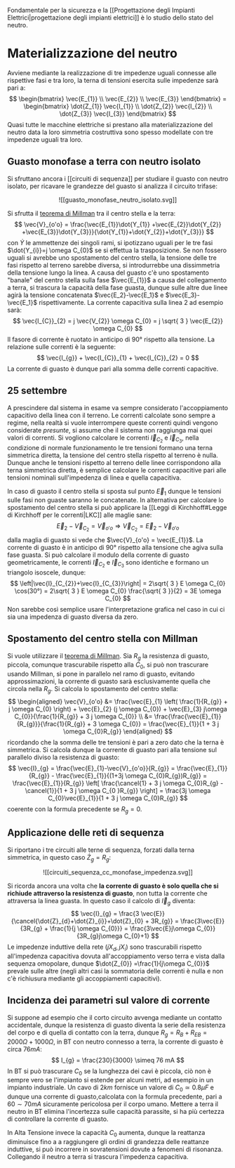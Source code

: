 Fondamentale per la sicurezza e la [[Progettazione degli Impianti Elettrici|progettazione degli impianti elettrici]] è lo studio dello stato del neutro.
# Materializzazione del neutro
Avviene mediante la realizzazione di tre impedenze uguali connesse alle rispettive fasi e tra loro, la terna di tensioni esercita sulle impedenze sarà pari a:
$$
\begin{bmatrix}
\vec{E_{1}} \\ \vec{E_{2}} \\ \vec{E_{3}}
\end{bmatrix} = 
\begin{bmatrix}
\dot{Z_{1}} \vec{I_{1}} \\ \dot{Z_{2}} \vec{I_{2}}  \\ \dot{Z_{3}} \vec{I_{3}} 
\end{bmatrix}
$$
Quasi tutte le macchine elettriche si prestano alla materializzazione del neutro data la loro simmetria costruttiva sono spesso modellate con tre impedenze uguali tra loro.

## Guasto monofase a terra con neutro isolato
Si sfruttano ancora i [[circuiti di sequenza]] per studiare il guasto con neutro isolato, per ricavare le grandezze del guasto si analizza il circuito trifase:
<center>

![[guasto_monofase_neutro_isolato.svg]]
</center>

Si sfrutta il [teorema di Millman](https://it.wikipedia.org/wiki/Teorema_di_Millman) tra il centro stella e la terra:
$$
\vec{V}_{o'o} = \frac{\vec{E_{1}}\dot{Y_{1}} +\vec{E_{2}}\dot{Y_{2}} +\vec{E_{3}}\dot{Y_{3}}}{\dot{Y_{1}}+\dot{Y_{2}}+\dot{Y_{3}}}
$$
con $\dot{Y}$ le ammettenze dei singoli rami, si ipotizzano uguali per le tre fasi $\dot{Y_{i}}=j \omega C_{0}$ se si effettua la trasposizione. Se non fossero uguali si avrebbe uno spostamento del centro stella, la tensione delle tre fasi rispetto al terreno sarebbe diversa, si introdurrebbe una dissimmetria della tensione lungo la linea.
A causa del guasto c'è uno spostamento "banale" del centro stella sulla fase $\vec{E_{1}}$ a causa del collegamento a terra, si trascura la capacità della fase guasta, dunque sulle altre due linee agirà la tensione concatenata $\vec{E_2}-\vec{E_1}$ e $\vec{E_3}-\vec{E_1}$ rispettivamente.
La corrente capacitiva sulla linea 2 ad esempio sarà:
$$
\vec{I_{C}}_{2} = j \vec{V_{2}} \omega C_{0} = j \sqrt{ 3 } \vec{E_{2}} \omega C_{0}
$$
Il fasore di corrente è ruotato in anticipo di 90° rispetto alla tensione.
La relazione sulle correnti è la seguente:
$$
\vec{I_{g}} + \vec{I_{C}}_{1} + \vec{I_{C}}_{2} =  0
$$
La corrente di guasto è dunque pari alla somma delle correnti capacitive.


## 25 settembre
A prescindere dal sistema in esame va sempre considerato l'accoppiamento capacitivo della linea con il terreno. Le correnti calcolate sono sempre a regime, nella realtà si vuole interrompere queste correnti quindi vengono considerate *presunte*, si assume che il sistema non raggiunga mai quei valori di correnti.
Si vogliono calcolare le correnti $\vec{I}_{C_{2}}$ e $\vec{I}_{C_{3}}$, nella condizione di normale funzionamento le tre tensioni formano una terna simmetrica diretta, la tensione del centro stella rispetto al terreno è nulla. Dunque anche le tensioni rispetto al terreno delle linee corrispondono alla terna simmetrica diretta, è semplice calcolare le correnti capacitive pari alle tensioni nominali sull'impedenza di linea e quella capacitiva.

In caso di guasto il centro stella si sposta sul punto $\vec{E}_{1}$ dunque le tensioni sulle fasi non guaste saranno le concatenate.
In alternativa per calcolare lo spostamento del centro stella si può applicare la [[Leggi di Kirchhoff#Legge di Kirchhoff per le correnti|LKC]] alle maglie sane:
$$
\vec{E}_{2} - \vec{V}_{C_{2}} = \vec{V}_{o'o} \Rightarrow \vec{V}_{C_{2}} = \vec{E}_{2} - \vec{V}_{o'o}
$$
dalla maglia di guasto si vede che $\vec{V}_{o'o} = \vec{E_{1}}$.
La corrente di guasto è in anticipo di 90° rispetto alla tensione che agiva sulla fase guasta.
Si può calcolare il modulo della corrente di guasto geometricamente, le correnti $\vec{I}_{C_{2}}$ e $\vec{I}_{C_{3}}$ sono identiche e formano un triangolo isoscele, dunque:
$$
\left|\vec{I}_{C_{2}}+\vec{I}_{C_{3}}\right| = 2\sqrt{ 3 } E \omega C_{0} \cos(30°) =  2\sqrt{ 3 } E \omega C_{0} \frac{\sqrt{ 3 }}{2} = 3E \omega C_{0}
$$
Non sarebbe così semplice usare l'interpretazione grafica nel caso in cui ci sia una impedenza di guasto diversa da zero.

## Spostamento del centro stella con Millman
Si vuole utilizzare il [teorema di Millman](https://it.wikipedia.org/wiki/Teorema_di_Millman).
Sia $R_g$ la resistenza di guasto, piccola, comunque trascurabile rispetto alla $C_0$, si può non trascurare usando Millman, si pone in parallelo nel ramo di guasto, evitando approssimazioni, la corrente di guasto sarà esclusivamente quella che circola nella $R_g$.
Si calcola lo spostamento del centro stella:
$$
\begin{aligned}
\vec{V}_{o'o} &= \frac{\vec{E}_{1} \left( \frac{1}{R_{g}} + j \omega C_{0} \right) + \vec{E}_{2} (j \omega C_{0}) + \vec{E}_{3} j\omega C_{0}}{\frac{1}{R_{g}} + 3 j \omega C_{0}} \\
&= \frac{\frac{\vec{E}_{1}}{R_{g}}}{\frac{1}{R_{g}} + 3 \omega C_{0}} = \frac{\vec{E}_{1}}{1 + 3 j \omega C_{0}R_{g}}
\end{aligned}
$$
ricordando che la somma delle tre tensioni è pari a zero dato che la terna è simmetrica.
Si calcola dunque la corrente di guasto pari alla tensione sul parallelo diviso la resistenza di guasto:
$$
\vec{I}_{g} = \frac{\vec{E}_{1}-\vec{V}_{o'o}}{R_{g}} = \frac{\vec{E}_{1}}{R_{g}} - \frac{\vec{E}_{1}}{(1+3j \omega C_{0}R_{g})R_{g}} = \frac{\vec{E}_{1}}{R_{g}}
\left[ \frac{\cancel{1} + 3 j \omega C_{0}R_{g} -\cancel{1}}{1 + 3 j \omega C_{0 }R_{g}} \right] =  \frac{3j \omega C_{0}\vec{E}_{1}}{1 + 3 j \omega C_{0}R_{g}}
$$
 coerente con la formula precedente se $R_{g}=0$.
## Applicazione delle reti di sequenza
Si riportano i tre circuiti alle terne di sequenza, forzati dalla terna simmetrica, in questo caso $\dot{Z}_g=R_g$:
<center>

![[circuiti_sequenza_cc_monofase_impedenza.svg]]
</center>

Si ricorda ancora una volta che **la corrente di guasto è solo quella che si richiude attraverso la resistenza di guasto**, non tutta la corrente che attraversa la linea guasta.
In questo caso il calcolo di $\vec{I}_g$ diventa:
$$
\vec{I}_{g} = \frac{3 \vec{E}}{\cancel{\dot{Z}_{d}+\dot{Z}_{i}}+\dot{Z}_{0} + 3R_{g}} = \frac{3\vec{E}}{3R_{g} + \frac{1}{j \omega C_{0}}} = \frac{3\vec{E}j\omega C_{0}}{3R_{g}j\omega C_{0}+1}
$$
Le impedenze induttive della rete $(jX_{d},jX_{i})$ sono trascurabili rispetto all'impedenza capacitiva dovuta all'accoppiamento verso terra e vista dalla sequenza omopolare, dunque $\dot{Z_{0}} =\frac{1}{j\omega C_{0}}$ prevale sulle altre (negli altri casi la sommatoria delle correnti è nulla e non c'è richiusura mediante gli accoppiamenti capacitivi).

## Incidenza dei parametri sul valore di corrente
Si suppone ad esempio che il corto circuito avvenga mediante un contatto accidentale, dunque la resistenza di guasto diventa la serie della resistenza del corpo e di quella di contatto con la terra, dunque $R_{g} = R_{B}+R_{EB} = 2000\Omega+1000\Omega$, in BT con neutro connesso a terra, la corrente di guasto è circa $76mA$:
$$
I_{g} = \frac{230}{3000} \simeq 76 mA
$$
In BT si può trascurare $C_0$ se la lunghezza dei cavi è piccola, ciò non è sempre vero se l'impianto si estende per alcuni metri, ad esempio in un impianto industriale.
Un cavo di $2km$ fornisce un valore di $C_0\simeq{0.8\mu F}$ e dunque una corrente di guasto,calcolata con la formula precedente, pari a $60 \sim 70 mA$ sicuramente pericolosa per il corpo umano.
Mettere a terra il neutro in BT elimina l'incertezza sulle capacità parassite, si ha più certezza di controllare la corrente di guasto.

In Alta Tensione invece la capacità $C_{0}$ aumenta, dunque la reattanza diminuisce fino a a raggiungere gli ordini di grandezza delle reattanze induttive, si può incorrere in sovratensioni dovute a fenomeni di risonanza. Collegando il neutro a terra si trascura l'impedenza capacitiva.

